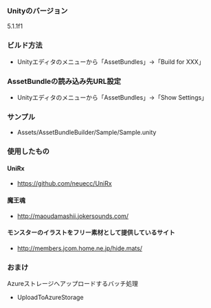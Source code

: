 ### Unityのバージョン
5.1.1f1

### ビルド方法

- Unityエディタのメニューから「AssetBundles」→「Build for XXX」

### AssetBundleの読み込み先URL設定

- Unityエディタのメニューから「AssetBundles」→「Show Settings」

### サンプル

- Assets/AssetBundleBuilder/Sample/Sample.unity

### 使用したもの

#### UniRx  

- https://github.com/neuecc/UniRx

#### 魔王魂

- http://maoudamashii.jokersounds.com/

#### モンスターのイラストをフリー素材として提供しているサイト

- http://members.jcom.home.ne.jp/hide.mats/

### おまけ

Azureストレージへアップロードするバッチ処理

- UploadToAzureStorage
